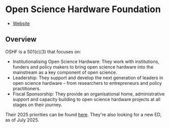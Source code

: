 # Open Science Hardware Foundation

- [Website](https://opensciencehardware.org/)

## Overview

OSHF is a 501(c)(3) that focuses on:

- Institutionalising Open Science Hardware: They work with institutions, funders and policy makers to bring open science hardware into the mainstream as a key component of open science.
- Leadership: They support and develop the next generation of leaders in open science hardware – from researchers to entrepreneurs and policy practitioners.
- Fiscal Sponsorship: They provide an organisational home, administrative support and capacity building to open science hardware projects at all stages on their journey.

Their 2025 priorities can be found [here](https://opensciencehardware.org/2025/09/open-science-hardware-foundation-program-priorities/). They're also looking for a new ED, as of July 2025.
